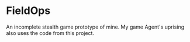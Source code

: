 # FieldOps
 An incomplete stealth game prototype of mine. My game Agent's uprising also uses the code from this project.
